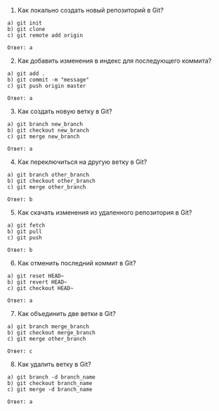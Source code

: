 
1. Как локально создать новый репозиторий в Git?
```
a) git init
b) git clone
c) git remote add origin

Ответ: a
```
2. Как добавить изменения в индекс для последующего коммита?
```
a) git add .
b) git commit -m "message"
c) git push origin master

Ответ: a
```

3. Как создать новую ветку в Git?
```
a) git branch new_branch
b) git checkout new_branch
c) git merge new_branch

Ответ: a
```

4. Как переключиться на другую ветку в Git?
```
a) git branch other_branch
b) git checkout other_branch
c) git merge other_branch

Ответ: b
```


5. Как скачать изменения из удаленного репозитория в Git?
```
a) git fetch
b) git pull
c) git push

Ответ: b
```

6. Как отменить последний коммит в Git?
```
a) git reset HEAD~
b) git revert HEAD~
c) git checkout HEAD~

Ответ: a
```

7. Как объединить две ветки в Git?
```
a) git branch merge_branch
b) git checkout merge_branch
c) git merge other_branch

Ответ: c
```

8. Как удалить ветку в Git?
```
a) git branch -d branch_name
b) git checkout branch_name
c) git merge -d branch_name

Ответ: a
```